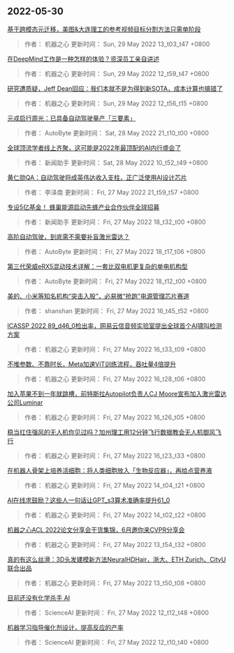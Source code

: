 
## 2022-05-30

 [基于跨模态元迁移，美图&大连理工的参考视频目标分割方法只需单阶段](https://www.jiqizhixin.com/articles/2022-05-29-3)

> 作者： 机器之心  更新时间： Sun, 29 May 2022 13_t03_t47 +0800

 [在DeepMind工作是一种怎样的体验？资深员工亲自讲述](https://www.jiqizhixin.com/articles/2022-05-29-2)

> 作者： 机器之心  更新时间： Sun, 29 May 2022 12_t59_t47 +0800

 [研究遭质疑，Jeff Dean回应：我们本就不是为得到新SOTA，成本计算也搞错了](https://www.jiqizhixin.com/articles/2022-05-29)

> 作者： 机器之心  更新时间： Sun, 29 May 2022 12_t56_t15 +0800

 [元戎启行周光：已具备自动驾驶量产「三要素」](https://www.jiqizhixin.com/articles/2022-05-28-2)

> 作者： AutoByte  更新时间： Sat, 28 May 2022 21_t10_t00 +0800

 [全球顶流学者线上齐聚，这可能是2022年最顶配的AI内行盛会了](https://www.jiqizhixin.com/articles/2022-05-28)

> 作者： 新闻助手  更新时间： Sat, 28 May 2022 10_t52_t49 +0800

 [黄仁勋QA：自动驾驶将成英伟达收入支柱，正广泛使用AI设计芯片](https://www.jiqizhixin.com/articles/2022-05-27-21)

> 作者： 李泽南  更新时间： Fri, 27 May 2022 21_t59_t57 +0800

 [专设5亿基金！ 蜂巢能源启动先蜂产业合作伙伴全球招募](https://www.jiqizhixin.com/articles/2022-05-27-20)

> 作者： 新闻助手  更新时间： Fri, 27 May 2022 18_t32_t00 +0800

 [高阶自动驾驶，到底需不需要补盲激光雷达？](https://www.jiqizhixin.com/articles/2022-05-27-19)

> 作者： AutoByte  更新时间： Fri, 27 May 2022 18_t17_t06 +0800

 [第三代荣威eRX5混动技术详解：一套比双电机更复杂的单电机构型](https://www.jiqizhixin.com/articles/2022-05-27-18)

> 作者： AutoByte  更新时间： Fri, 27 May 2022 18_t12_t00 +0800

 [美的、小米等知名机构“突击入股”，必易微“抢跑”电源管理芯片赛道](https://www.jiqizhixin.com/articles/2022-05-27-17)

> 作者： shanshan  更新时间： Fri, 27 May 2022 16_t45_t52 +0800

 [ICASSP 2022   89_d46_0检出率，网易云信音频实验室提出全球首个AI啸叫检测方案](https://www.jiqizhixin.com/articles/2022-05-27-14)

> 作者： 机器之心  更新时间： Fri, 27 May 2022 16_t33_t09 +0800

 [不堆参数、不靠时长，Meta加速ViT训练流程，吞吐量4倍提升](https://www.jiqizhixin.com/articles/2022-05-27-13)

> 作者： 机器之心  更新时间： Fri, 27 May 2022 16_t28_t06 +0800

 [加入苹果不到一年就跳槽，前特斯拉Autopilot负责人CJ Moore宣布加入激光雷达公司Luminar](https://www.jiqizhixin.com/articles/2022-05-27-12)

> 作者： 机器之心  更新时间： Fri, 27 May 2022 16_t26_t05 +0800

 [稳当扛住强风的无人机你见过吗？加州理工用12分钟飞行数据教会无人机御风飞行](https://www.jiqizhixin.com/articles/2022-05-27-11)

> 作者： 机器之心  更新时间： Fri, 27 May 2022 16_t23_t33 +0800

 [在机器人骨架上培养活细胞：将人类细胞放入「生物反应器」，再给点营养液](https://www.jiqizhixin.com/articles/2022-05-27-10)

> 作者： 机器之心  更新时间： Fri, 27 May 2022 14_t04_t21 +0800

 [AI在线求鼓励？这些人一句话让GPT_s3算术准确率提升61_0](https://www.jiqizhixin.com/articles/2022-05-27-9)

> 作者： 机器之心  更新时间： Fri, 27 May 2022 14_t02_t22 +0800

 [机器之心ACL 2022论文分享会干货集锦，6月邀你来CVPR分享会](https://www.jiqizhixin.com/articles/2022-05-27-8)

> 作者： 机器之心  更新时间： Fri, 27 May 2022 13_t54_t32 +0800

 [真的有这么丝滑：3D头发建模新方法NeuralHDHair，浙大、ETH Zurich、CityU联合出品](https://www.jiqizhixin.com/articles/2022-05-27-7)

> 作者： 机器之心  更新时间： Fri, 27 May 2022 13_t50_t08 +0800

 [目前还没有化学杀手 AI](https://www.jiqizhixin.com/articles/2022-05-27-5)

> 作者： ScienceAI  更新时间： Fri, 27 May 2022 12_t12_t48 +0800

 [机器学习指导催化剂设计，提高反应的产率](https://www.jiqizhixin.com/articles/2022-05-27-4)

> 作者： ScienceAI  更新时间： Fri, 27 May 2022 12_t10_t40 +0800
